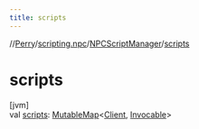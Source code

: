 ```yaml
---
title: scripts
---
```

//[Perry](../../../index.html)/[scripting.npc](../index.html)/[NPCScriptManager](index.html)/[scripts](scripts.html)



# scripts



[jvm]\
val [scripts](scripts.html): [MutableMap](https://kotlinlang.org/api/latest/jvm/stdlib/kotlin.collections/-mutable-map/index.html)<[Client](../../client/-client/index.html), [Invocable](https://docs.oracle.com/javase/8/docs/api/javax/script/Invocable.html)>




